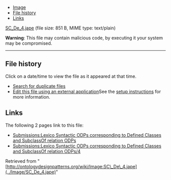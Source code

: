 * [Image](../Image/SC_De_4.jape#file)
* [File history](../Image/SC_De_4.jape#filehistory)
* [Links](../Image/SC_De_4.jape#filelinks)


[SC\_De\_4.jape](../images/b/b7/SC_De_4.jape "SC De 4.jape")‎
 (file size: 851 B, MIME type: text/plain)




__Warning__: This file may contain malicious code, by executing it your system may be compromised.

---



## File history

Click on a date/time to view the file as it appeared at that time.



  
* [Search for duplicate files](http://ontologydesignpatterns.org/wiki/Special:FileDuplicateSearch/SC_De_4.jape "Special:FileDuplicateSearch/SC De 4.jape")
* [Edit this file using an external application](http://ontologydesignpatterns.org/wiki/index.php?title=Image:SC_De_4.jape&action=edit&externaledit=true&mode=file "Image:SC De 4.jape")See the [setup instructions](http://www.mediawiki.org/wiki/Manual:External_editors "http://www.mediawiki.org/wiki/Manual:External_editors") for more information.

## Links



The following 2 pages link to this file:


* [Submissions:Lexico Syntactic ODPs corresponding to Defined Classes and SubclassOf relation ODPs](../Submissions/Lexico_Syntactic_ODPs_corresponding_to_Defined_Classes_and_SubclassOf_relation_ODPs "Submissions:Lexico Syntactic ODPs corresponding to Defined Classes and SubclassOf relation ODPs")
* [Submissions:Lexico Syntactic ODPs corresponding to Defined Classes and SubclassOf relation ODPs/4](../Submissions/Lexico_Syntactic_ODPs_corresponding_to_Defined_Classes_and_SubclassOf_relation_ODPs/4 "Submissions:Lexico Syntactic ODPs corresponding to Defined Classes and SubclassOf relation ODPs/4")


Retrieved from "[http://ontologydesignpatterns.org/wiki/Image:SC\_De\_4.jape](../Image/SC_De_4.jape)"